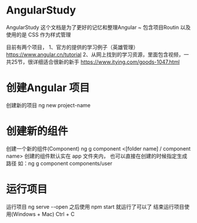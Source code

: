 # AngularStudy
AngularStudy
这个文档是为了更好的记忆和整理Angular ~
包含项目Routin 以及使用的是 CSS  作为样式管理

目前有两个项目，
1、官方的提供的学习例子（英雄管理）https://www.angular.cn/tutorial
2、从网上找到的学习资源，里面包含视频，一共25节，很详细适合很新的新手 https://www.itying.com/goods-1047.html

# 创建Angular 项目
创建新的项目 ng new project-name

# 创建新的组件
创建一个新的组件(Component) ng g component <[folder name] / component name> 创建的组件默认实在 app 文件夹内，
也可以直接在创建的时候指定生成路径 如：ng g component components/user

# 运行项目
运行项目 ng serve --open 之后使用 npm start 就运行了可以了
结束运行项目使用(Windows + Mac) Ctrl + C

